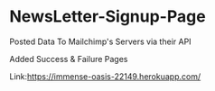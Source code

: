 # NewsLetter-Signup-Page
Posted Data To Mailchimp's Servers via their API

Added Success & Failure Pages

Link:https://immense-oasis-22149.herokuapp.com/
